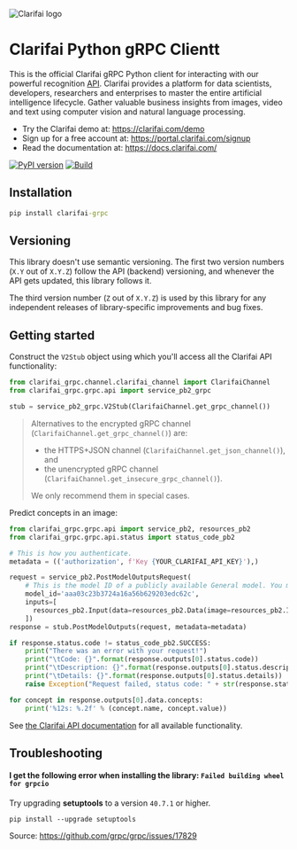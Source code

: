 ![Clarifai logo](docs/logo.png)

# Clarifai Python gRPC Clientt

This is the official Clarifai gRPC Python client for interacting with our powerful recognition
[API](https://docs.clarifai.com).
Clarifai provides a platform for data scientists, developers, researchers and enterprises to master the entire
artificial intelligence lifecycle. Gather valuable business insights from images, video and text using computer vision
and natural language processing.

* Try the Clarifai demo at: https://clarifai.com/demo
* Sign up for a free account at: https://portal.clarifai.com/signup
* Read the documentation at: https://docs.clarifai.com/


[![PyPI version](https://pypip.in/v/clarifai-grpc/badge.png)](https://pypi.python.org/pypi/clarifai-grpc)
[![Build](https://github.com/Clarifai/clarifai-python-grpc/workflows/Run%20tests/badge.svg)](https://github.com/Clarifai/clarifai-python-grpc/actions)

## Installation

```cmd
pip install clarifai-grpc
```

## Versioning

This library doesn't use semantic versioning. The first two version numbers (`X.Y` out of `X.Y.Z`) follow the API (backend) versioning, and
whenever the API gets updated, this library follows it.

The third version number (`Z` out of `X.Y.Z`) is used by this library for any independent releases of library-specific improvements and bug fixes.

## Getting started

Construct the `V2Stub` object using which you'll access all the Clarifai API functionality:

```python
from clarifai_grpc.channel.clarifai_channel import ClarifaiChannel
from clarifai_grpc.grpc.api import service_pb2_grpc

stub = service_pb2_grpc.V2Stub(ClarifaiChannel.get_grpc_channel())
```

> Alternatives to the encrypted gRPC channel (`ClarifaiChannel.get_grpc_channel()`) are:
> - the HTTPS+JSON channel (`ClarifaiChannel.get_json_channel()`), and
> - the unencrypted gRPC channel (`ClarifaiChannel.get_insecure_grpc_channel()`).
>
> We only recommend them in special cases.

Predict concepts in an image:

```python
from clarifai_grpc.grpc.api import service_pb2, resources_pb2
from clarifai_grpc.grpc.api.status import status_code_pb2

# This is how you authenticate.
metadata = (('authorization', f'Key {YOUR_CLARIFAI_API_KEY}'),)

request = service_pb2.PostModelOutputsRequest(
    # This is the model ID of a publicly available General model. You may use any other public or custom model ID.
    model_id='aaa03c23b3724a16a56b629203edc62c',
    inputs=[
      resources_pb2.Input(data=resources_pb2.Data(image=resources_pb2.Image(url='YOUR_IMAGE_URL')))
    ])
response = stub.PostModelOutputs(request, metadata=metadata)

if response.status.code != status_code_pb2.SUCCESS:
    print("There was an error with your request!")
    print("\tCode: {}".format(response.outputs[0].status.code))
    print("\tDescription: {}".format(response.outputs[0].status.description))
    print("\tDetails: {}".format(response.outputs[0].status.details))
    raise Exception("Request failed, status code: " + str(response.status.code))

for concept in response.outputs[0].data.concepts:
    print('%12s: %.2f' % (concept.name, concept.value))
```

See [the Clarifai API documentation](https://docs.clarifai.com/) for all available functionality.

## Troubleshooting

#### I get the following error when installing the library: `Failed building wheel for grpcio`

Try upgrading **setuptools** to a version `40.7.1` or higher.
```
pip install --upgrade setuptools
```
Source: https://github.com/grpc/grpc/issues/17829
